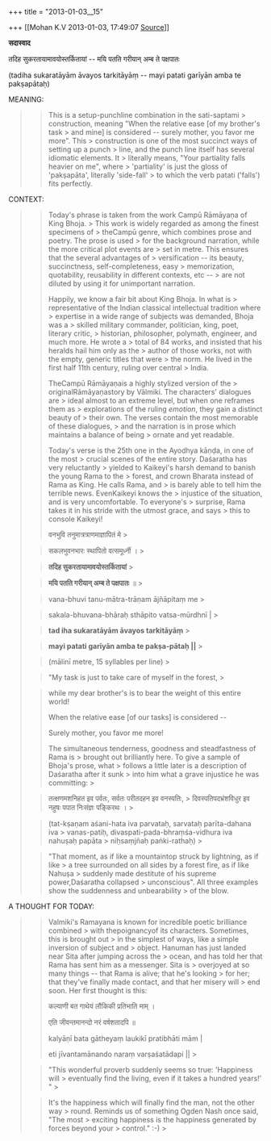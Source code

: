 +++
title = "2013-01-03__15"

+++
[[Mohan K.V	2013-01-03, 17:49:07 [Source](https://groups.google.com/g/sadaswada/c/m8k_e5OklE0)]]



**सदास्वाद**

  

तदिह सुकरतायामावयोस्तर्कितायां -- मयि पतति गरीयान् अम्ब ते पक्षपातः

  

(tadiha sukaratāyām āvayos tarkitāyāṃ -- mayi patati garīyān amba te pakṣapātaḥ)

  

MEANING:

> 
> > This is a setup-punchline combination in the sati-saptami > construction, meaning "When the relative ease \[of my brother's task > and mine\] is considered -- surely mother, you favor me more". This > construction is one of the most succinct ways of setting up a punch > line, and the punch line itself has several idiomatic elements. It > literally means, "Your partiality falls heavier on me", where > 'partiality' is just the gloss of 'pakṣapāta', literally 'side-fall' > to which the verb patati ('falls') fits perfectly.
> > 
> > 
> >   
> > 

CONTEXT:

> 
> > 
> > 
> > Today's phrase is taken from the work Campū Rāmāyaṇa of King Bhoja. > This work is widely regarded as among the finest specimens of > theCampū genre, which combines prose and poetry. The prose is used > for the background narration, while the more critical plot events are > set in metre. This ensures that the several advantages of > versification -- its beauty, succinctness, self-completeness, easy > memorization, quotability, reusability in different contexts, etc -- > are not diluted by using it for unimportant narration.
> > 
> > 
> >   
> > 
> > 
> > Happily, we know a fair bit about King Bhoja. In what is > representative of the Indian classical intellectual tradition where > expertise in a wide range of subjects was demanded, Bhoja was a > skilled military commander, politician, king, poet, literary critic, > historian, philosopher, polymath, engineer, and much more. He wrote a > total of 84 works, and insisted that his heralds hail him only as the > author of those works, not with the empty, generic titles that were > the norm. He lived in the first half 11th century, ruling over central > India.
> > 
> > 
> >   
> > 
> > 
> > TheCampū Rāmāyaṇais a highly stylized version of the > originalRāmāyaṇastory by Vālmiki. The characters' dialogues are > ideal almost to an extreme level, but when one reframes them as > explorations of the ruling *emotion*, they gain a distinct beauty of > their own. The verses contain the most memorable of these dialogues, > and the narration is in prose which maintains a balance of being > ornate and yet readable.
> > 
> > 
> >   
> > 
> > 
> > Today's verse is the 25th one in the Ayodhya kāṇḍa, in one of the most > crucial scenes of the entire story. Daśaratha has very reluctantly > yielded to Kaikeyi's harsh demand to banish the young Rama to the > forest, and crown Bharata instead of Rama as King. He calls Rama, and > is barely able to tell him the terrible news. EvenKaikeyi knows the > injustice of the situation, and is very uncomfortable. To everyone's > surprise, Rama takes it in his stride with the utmost grace, and says > this to console Kaikeyi!
> > 
> > 
> >   
> > 
> > 
> > 
> > 
> > 
> > 
> > वनभुवि तनुमात्रत्राणमाज्ञापितं मे >
> 
> > 
> > सकलभुवनभारः स्थापितो वत्समूर्ध्नी । >
> 
> > 
> > **तदिह सुकरतायामावयोस्तर्कितायां** >
> 
> > 
> > **मयि पतति गरीयान् अम्ब ते पक्षपातः** ॥ >
> 
> > 
> > 
> >   
> > 
> > 
> > 
> > 
> > vana-bhuvi tanu-mātra-trāṇam ājñāpitaṃ me >
> 
> > 
> > sakala-bhuvana-bhāraḥ sthāpito vatsa-mūrdhnī \| >
> 
> > 
> > **tad iha sukaratāyām āvayos tarkitāyāṃ** >
> 
> > 
> > **mayi patati garīyān amba te pakṣa-pātaḥ \|\|** >
> 
> > 
> > 
> > 
> > 
> >   
> > 
> > 
> > (mālinī metre, 15 syllables per line) >
> 
> > 
> >   
> > 
> > 
> > "My task is just to take care of myself in the forest, >
> 
> > 
> > while my dear brother's is to bear the weight of this entire world!
> > 
> > 
> > When the relative ease \[of our tasks\] is considered --
> > 
> > 
> > Surely mother, you favor me more!
> > 
> > 
> >   
> > 
> > 
> > 
> > 
> > The simultaneous tenderness, goodness and steadfastness of Rama is > brought out brilliantly here. To give a sample of Bhoja's prose, what > follows a little later is a description of Daśaratha after it sunk > into him what a grave injustice he was committing: >
> 
> > 
> >   
> > 
> > 
> > तत्क्षणमशनिहत इव पर्वतः, सर्वतः परीतदहन इव वनस्पतिः, > दिवस्पतिपदभ्रंशविधुर इव नहुषः पपात निःसंज्ञः पङ्किरथः । >
> 
> > 
> >   
> > 
> > 
> > (tat-kṣaṇam aśani-hata iva parvataḥ, sarvataḥ parīta-dahana iva > vanas-patiḥ, divaspati-pada-bhraṃśa-vidhura iva nahuṣaḥ papāta > niḥsaṃjñaḥ paṅki-rathaḥ) >
> 
> > 
> >   
> > 
> > 
> > "That moment, as if like a mountaintop struck by lightning, as if like > a tree surrounded on all sides by a forest fire, as if like Nahuṣa > suddenly made destitute of his supreme power,Daśaratha collapsed > unconscious". All three examples show the suddenness and unbearability > of the blow. 
> > 
> > 
> >   
> > 
> > 
> > 

A THOUGHT FOR TODAY:

> 
> > 
> > 
> > 
> > 
> > 
> > 
> > 
> > 
> > 
> >   
> > 
> > 
> > 
> > 
> > 
> > 
> > 
> > 
> > 
> > Valmiki's Ramayana is known for incredible poetic brilliance combined > with thepoignancyof its characters. Sometimes, this is brought out > in the simplest of ways, like a simple inversion of subject and > object. Hanuman has just landed near Sita after jumping across the > ocean, and has told her that Rama has sent him as a messenger. Sita is > overjoyed at so many things -- that Rama is alive; that he's looking > for her; that they've finally made contact, and that her misery will > end soon. Her first thought is this:
> > 
> > 
> >   
> > 
> > 
> > कल्याणी बत गाथेयं लौकिकी प्रतिभाति माम् ।
> > 
> > 
> > एति जीवन्तमानन्दो नरं वर्षशतादपि ॥
> > 
> > 
> >   
> > 
> > 
> > 
> > 
> > 
> > kalyāṇī bata gātheyaṃ laukikī pratibhāti mām \|
> > 
> > 
> > eti jīvantamānando naraṃ varṣaśatādapi \|\| >
> 
> > 
> > 
> > 
> > 
> > 
> > 
> >   
> > 
> > 
> > 
> > 
> > "This wonderful proverb suddenly seems so true: 'Happiness will > eventually find the living, even if it takes a hundred years!' " >
> 
> > 
> >   
> > 
> > 
> > It's the happiness which will finally find the man, not the other way > round. Reminds us of something Ogden Nash once said, "The most > exciting happiness is the happiness generated by forces beyond your > control." :-) >
> 
> > 
> > 
> > 
> > 
> > 
> > 
> > 
> > 
> > 
> > 
> > 
> > 
> > 
> > 

  

